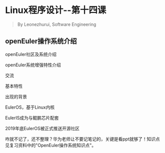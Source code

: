 # Linux程序设计--第十四课

> By Leonezhurui, Software Engineering



## openEuler操作系统介绍

openEuler社区及系统介绍

openEuler系统增强特性介绍

交流

基本特性



出现的背景

EulerOS，基于Linux内核

EulerIS成为与鲲鹏芯片配套



2019年底EulerOS被正式推送开源社区



咋就不记了，还不整理？华为老师让不要记笔记的，关键是看ppt就够了！知识点见复习资料中的"OpenEuler操作系统知识点"。

